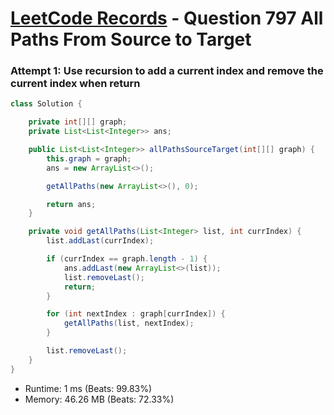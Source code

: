 # [LeetCode Records](../../README.md) - Question 797 All Paths From Source to Target

### Attempt 1: Use recursion to add a current index and remove the current index when return
```java
class Solution {

    private int[][] graph;
    private List<List<Integer>> ans;

    public List<List<Integer>> allPathsSourceTarget(int[][] graph) {
        this.graph = graph;
        ans = new ArrayList<>();

        getAllPaths(new ArrayList<>(), 0);

        return ans;
    }

    private void getAllPaths(List<Integer> list, int currIndex) {
        list.addLast(currIndex);

        if (currIndex == graph.length - 1) {
            ans.addLast(new ArrayList<>(list));
            list.removeLast();
            return;
        }

        for (int nextIndex : graph[currIndex]) {
            getAllPaths(list, nextIndex);
        }

        list.removeLast();
    }
}
```
- Runtime: 1 ms (Beats: 99.83%)
- Memory: 46.26 MB (Beats: 72.33%)

<br>
